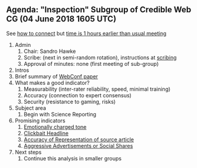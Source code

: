 ## Agenda: "Inspection" Subgroup of Credible Web CG (04 June 2018 1605 UTC)

See [how to connect](../how-to-connect.md) but [time is 1 hours earlier than usual meeting](https://www.timeanddate.com/worldclock/fixedtime.html?msg=Inspection+Subgroup+Meeting&iso=20180604T1605&p1=1440&ah=1&am=30)

1. Admin
    1. Chair: Sandro Hawke
    1. Scribe: (next in semi-random rotation), instructions at [scribing](../scribing.html)
    1. Approval of minutes: none (first meeting of sub-group)
1. Intros
1. Brief summary of [WebConf paper](https://credibilitycoalition.org/results/)
1. What makes a good indicator?
    1. Measurability (inter-rater reliability, speed, minimal training)
    1. Accuracy (connection to expert consensus)
    1. Security (resistance to gaming, risks)
1. Subject area
    1. Begin with Science Reporting
1. Promising indicators
    1. [Emotionally charged tone](https://credweb.org/cciv/r/1#emotionally-charged-tone)
    1. [Clickbait Headline](https://credweb.org/cciv/r/1#clickbait-headline)
    1. [Accuracy of Representation of source article](https://credweb.org/cciv/r/1#accuracy-of-representation-of-source-article)
    1. [Aggressive Advertisements or Social Shares](https://credweb.org/cciv/r/1#aggressive-advertisements-or-social-shares)
1. Next steps
    1. Continue this analysis in smaller groups
   
